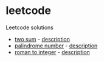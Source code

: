 # leetcode
Leetcode solutions

- [two sum](./src/two_sum/two_sum.go) - [description](https://leetcode.com/problems/two-sum)
- [palindrome number](./src/palindrome/palindrome.go) - [description](https://leetcode.com/problems/palindrome-number)
- [roman to integer](./src/roman_to_integer/roman_to_integer.go) - [description](https://leetcode.com/problems/roman-to-integer)